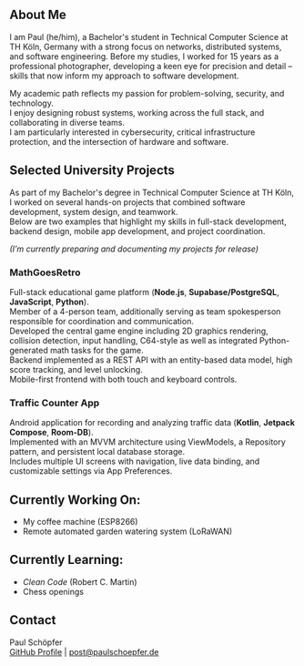 ## About Me

I am Paul (he/him), a Bachelor's student in Technical Computer Science at TH Köln, Germany with a strong focus on networks, distributed systems, and software engineering.
Before my studies, I worked for 15 years as a professional photographer, developing a keen eye for precision and detail – skills that now inform my approach to software development.  

My academic path reflects my passion for problem-solving, security, and technology.  
I enjoy designing robust systems, working across the full stack, and collaborating in diverse teams.  
I am particularly interested in cybersecurity, critical infrastructure protection, and the intersection of hardware and software.

## Selected University Projects

As part of my Bachelor's degree in Technical Computer Science at TH Köln, I worked on several hands-on projects that combined software development, system design, and teamwork.  
Below are two examples that highlight my skills in full-stack development, backend design, mobile app development, and project coordination.

*(I’m currently preparing and documenting my projects for release)*

### MathGoesRetro
Full-stack educational game platform (**Node.js**, **Supabase/PostgreSQL**, **JavaScript**, **Python**).  
Member of a 4-person team, additionally serving as team spokesperson responsible for coordination and communication.  
Developed the central game engine including 2D graphics rendering, collision detection, input handling, C64-style as well as integrated Python-generated math tasks for the game.  
Backend implemented as a REST API with an entity-based data model, high score tracking, and level unlocking.  
Mobile-first frontend with both touch and keyboard controls.

### Traffic Counter App
Android application for recording and analyzing traffic data (**Kotlin**, **Jetpack Compose**, **Room-DB**).  
Implemented with an MVVM architecture using ViewModels, a Repository pattern, and persistent local database storage.  
Includes multiple UI screens with navigation, live data binding, and customizable settings via App Preferences.

## Currently Working On:
- My coffee machine (ESP8266)
- Remote automated garden watering system (LoRaWAN)

## Currently Learning:
- *Clean Code* (Robert C. Martin)
- Chess openings

## Contact
Paul Schöpfer  
[GitHub Profile](https://github.com/polpoPID) | post@paulschoepfer.de
